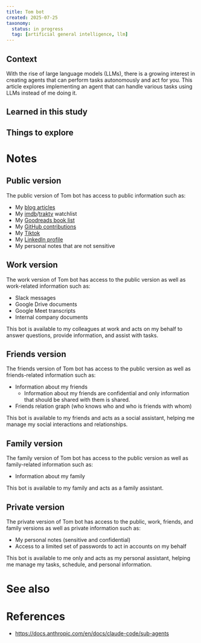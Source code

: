 ```yaml
---
title: Tom bot
created: 2025-07-25
taxonomy:
  status: in progress
  tag: [artificial general intelligence, llm]
---
```


## Context

With the rise of large language models (LLMs), there is a growing interest in creating agents that can perform tasks autonomously and act for you.
This article explores implementing an agent that can handle various tasks using LLMs instead of me doing it.

## Learned in this study

## Things to explore

# Notes
## Public version
The public version of Tom bot has access to public information such as:

* My [blog articles](https://blog.tomrochette.com/)
* My [imdb](https://www.imdb.com/user/ur23184572/)/[traktv](https://trakt.tv/users/tomzx) watchlist
* My [Goodreads book list](https://www.goodreads.com/user/show/7202045-tom-r)
* My [GitHub contributions](https://github.com/tomzx)
* My [Tiktok](https://www.tiktok.com/@tomzxor)
* My [LinkedIn profile](https://www.linkedin.com/in/tomrochette/)
* My personal notes that are not sensitive

## Work version
The work version of Tom bot has access to the public version as well as work-related information such as:

* Slack messages
* Google Drive documents
* Google Meet transcripts
* Internal company documents

This bot is available to my colleagues at work and acts on my behalf to answer questions, provide information, and assist with tasks.

## Friends version
The friends version of Tom bot has access to the public version as well as friends-related information such as:

* Information about my friends
  * Information about my friends are confidential and only information that should be shared with them is shared.
* Friends relation graph (who knows who and who is friends with whom)

This bot is available to my friends and acts as a social assistant, helping me manage my social interactions and relationships.

## Family version
The family version of Tom bot has access to the public version as well as family-related information such as:

* Information about my family

This bot is available to my family and acts as a family assistant.

## Private version
The private version of Tom bot has access to the public, work, friends, and family versions as well as private information such as:

* My personal notes (sensitive and confidential)
* Access to a limited set of passwords to act in accounts on my behalf

This bot is available to me only and acts as my personal assistant, helping me manage my tasks, schedule, and personal information.

# See also

# References
* https://docs.anthropic.com/en/docs/claude-code/sub-agents
